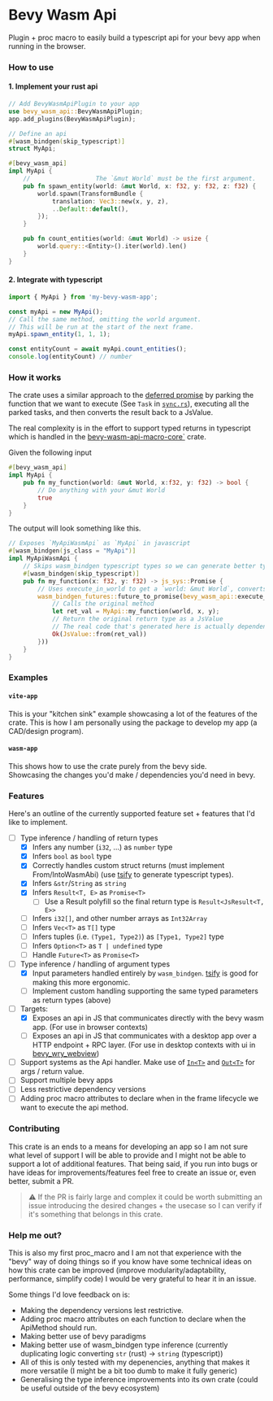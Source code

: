# Bevy Wasm Api

Plugin + proc macro to easily build a typescript api for your bevy app when running in the browser.

### How to use

#### 1. Implement your rust api

```rust
// Add BevyWasmApiPlugin to your app
use bevy_wasm_api::BevyWasmApiPlugin;
app.add_plugins(BevyWasmApiPlugin);

// Define an api
#[wasm_bindgen(skip_typescript)]
struct MyApi;

#[bevy_wasm_api]
impl MyApi {
    //                  The `&mut World` must be the first argument.
    pub fn spawn_entity(world: &mut World, x: f32, y: f32, z: f32) {
        world.spawn(TransformBundle {
            translation: Vec3::new(x, y, z),
            ..Default::default(),
        });
    }

    pub fn count_entities(world: &mut World) -> usize {
        world.query::<Entity>().iter(world).len()
    }
}
```

#### 2. Integrate with typescript

```typescript
import { MyApi } from 'my-bevy-wasm-app';

const myApi = new MyApi();
// Call the same method, omitting the world argument.
// This will be run at the start of the next frame.
myApi.spawn_entity(1, 1, 1);

const entityCount = await myApi.count_entities();
console.log(entityCount) // number

```

### How it works

The crate uses a similar approach to the [deferred promise](https://dev.to/webduvet/deferred-promise-pattern-2j59)
by parking the function that we want to execute (See `Task` in [`sync.rs`](./src/sync.rs)),
executing all the parked tasks, and then converts the result back to a JsValue.

The real complexity is in the effort to support typed returns in typescript which is handled in the [bevy-wasm-api-macro-core`](./bevy-wasm-api-macro-core/src/analyze/) crate.

Given the following input

```rust
#[bevy_wasm_api]
impl MyApi {
    pub fn my_function(world: &mut World, x:f32, y: f32) -> bool {
        // Do anything with your &mut World
        true
    }
}
```

The output will look something like this.

```rust
// Exposes `MyApiWasmApi` as `MyApi` in javascript
#[wasm_bindgen(js_class = "MyApi")]
impl MyApiWasmApi {
    // Skips wasm_bindgen typescript types so we can generate better typescript types.
    #[wasm_bindgen(skip_typescript)]
    pub fn my_function(x: f32, y: f32) -> js_sys::Promise {
        // Uses execute_in_world to get a `world: &mut World`, converts the future to a Js Promise
        wasm_bindgen_futures::future_to_promise(bevy_wasm_api::execute_in_world(bevy_wasm_api::ExecutionChannel::FrameStart, |world| {
            // Calls the original method 
            let ret_val = MyApi::my_function(world, x, y);
            // Return the original return type as a JsValue
            // The real code that's generated here is actually dependent on the return type but I'll keep it simple in this example.
            Ok(JsValue::from(ret_val))
        }))
    }
}
```


### Examples

#### `vite-app` 

This is your "kitchen sink" example showcasing a lot of the features of the crate.
This is how I am personally using the package to develop my app (a CAD/design program).

#### `wasm-app`

This shows how to use the crate purely from the bevy side.  
Showcasing the changes you'd make / dependencies you'd need in bevy.

### Features

Here's an outline of the currently supported feature set + features that I'd like to implement.

- [ ] Type inference / handling of return types
    - [x] Infers any number (`i32`, ...) as `number` type
    - [x] Infers `bool` as `bool` type
    - [x] Correctly handles custom struct returns (must implement From/IntoWasmAbi) (use [tsify](https://github.com/madonoharu/tsify) to generate typescript types).
    - [x] Infers `&str`/`String` as `string`
    - [x] Infers `Result<T, E>` as `Promise<T>`
        - [ ] Use a Result polyfill so the final return type is `Result<JsResult<T, E>>`
    - [ ] Infers `i32[]`, and other number arrays as `Int32Array`
    - [ ] Infers `Vec<T>` as `T[]` type
    - [ ] Infers tuples (i.e. `(Type1, Type2)`) as `[Type1, Type2]` type
    - [ ] Infers `Option<T>` as `T | undefined` type
    - [ ] Handle `Future<T>` as `Promise<T>`
- [ ] Type inference / handling of argument types
    - [x] Input parameters handled entirely by `wasm_bindgen`. [tsify](https://github.com/madonoharu/tsify) is good for making this more ergonomic.
    - [ ] Implement custom handling supporting the same typed parameters as return types (above)
- [ ] Targets:
    - [x] Exposes an api in JS that communicates directly with the bevy wasm app. (For use in browser contexts)
    - [ ] Exposes an api in JS that communicates with a desktop app over a HTTP endpoint + RPC layer. (For use in desktop contexts with ui in [bevy_wry_webview](https://github.com/hytopiagg/bevy_wry_webview))
- [ ] Support systems as the Api handler.  Make use of [`In<T>`](https://docs.rs/bevy/latest/bevy/ecs/system/struct.In.html) and [`Out<T>`](https://docs.rs/bevy/latest/bevy/ecs/prelude/trait.System.html#associatedtype.Out) for args / return value.
- [ ] Support multiple bevy apps
- [ ] Less restrictive dependency versions
- [ ] Adding proc macro attributes to declare when in the frame lifecycle we want to execute the api method.

### Contributing

This crate is an ends to a means for developing an app so I am not sure what level of support I will be
able to provide and I might not be able to support a lot of additional features.  That being said, if you
run into bugs or have ideas for improvements/features feel free to create an issue or, even better, submit a PR. 

> :warning: If the PR is fairly large and complex it could be worth submitting an issue introducing the desired
> changes + the usecase so I can verify if it's something that belongs in this crate.

### Help me out?

This is also my first proc_macro and I am not that experience with the "bevy" way of doing things so
if you know have some technical ideas on how this crate can be improved (improve modularity/adaptability,
performance, simplify code) I would be very grateful to hear it in an issue.

Some things I'd love feedback on is:

- Making the dependency versions lest restrictive.
- Adding proc macro attributes on each function to declare when the ApiMethod should run.
- Making better use of bevy paradigms
- Making better use of wasm_bindgen type inference (currently duplicating logic converting `str` (rust) -> `string` (typescript))
- All of this is only tested with my depenencies, anything that makes it more versatile (I might be a bit too dumb to make it fully generic)
- Generalising the type inference improvements into its own crate (could be useful outside of the bevy ecosystem)
